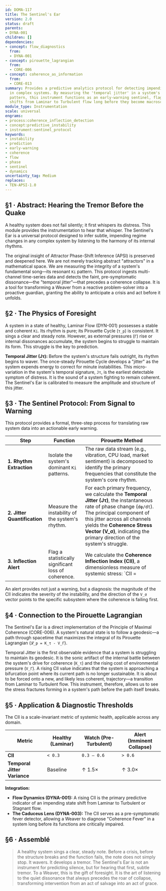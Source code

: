 ```yaml
---
id: DOMA-117
title: The Sentinel's Ear
version: 2.0
status: draft
parents:
- DYNA-001
children: []
dependencies:
- concept: flow_diagnostics
  from:
  - DYNA-001
- concept: pirouette_lagrangian
  from:
  - CORE-006
- concept: coherence_as_information
  from:
  - CORE-013
summary: Provides a predictive analytics protocol for detecting impending state changes
  in complex systems. By measuring the 'temporal jitter' in a system's resonant Ki
  pattern, this instrument functions as an early-warning sentinel, flagging imminent
  shifts from Laminar to Turbulent flow long before they become macroscopically visible.
module_type: Instrumentation
scale: universal
engrams:
- process:coherence_inflection_detection
- concept:predictive_instability
- instrument:sentinel_protocol
keywords:
- instability
- prediction
- early-warning
- coherence
- flow
- phase
- sentinel
- dynamics
uncertainty_tag: Medium
replaces:
- TEN-APSI-1.0
---
```

## §1 · Abstract: Hearing the Tremor Before the Quake

A healthy system does not fail silently; it first whispers its distress. This module provides the instrumentation to hear that whisper. The Sentinel's Ear is a universal protocol designed to infer subtle, impending regime changes in any complex system by listening to the harmony of its internal rhythms.

The original insight of Attractor Phase-Shift Inference (APSI) is preserved and deepened here. We are not merely tracking abstract "attractors" in a mathematical space. We are measuring the integrity of a system's fundamental song—its resonant `Ki` pattern. This protocol ingests multi-channel time-series data and detects the faint, pre-symptomatic dissonance—the "temporal jitter"—that precedes a coherence collapse. It is a tool for transforming a Weaver from a reactive problem-solver into a proactive guardian, granting the ability to anticipate a crisis and act before it unfolds.

## §2 · The Physics of Foresight

A system in a state of healthy, Laminar Flow (DYN-001) possesses a stable and coherent `Ki`. Its rhythm is pure; its Pirouette Cycle (`τ_p`) is consistent. It sings a clear and steady note. However, as external pressures (`Γ`) rise or internal dissonances accumulate, the system begins to struggle to maintain its form. This struggle is the key to prediction.

**Temporal Jitter (Jτ):** Before the system's structure fails outright, its rhythm begins to waver. The once-steady Pirouette Cycle develops a "jitter" as the system expends energy to correct for minute instabilities. This micro-variation in the system's temporal signature, `Jτ`, is the earliest detectable symptom of distress. It is the sound of a system fighting to remain coherent. The Sentinel's Ear is calibrated to measure the amplitude and structure of this jitter.

## §3 · The Sentinel Protocol: From Signal to Warning

This protocol provides a formal, three-step process for translating raw system data into an actionable early warning.

| Step | Function | Pirouette Method |
|------|----------|------------------|
| **1. Rhythm Extraction** | Isolate the system's dominant `Ki` patterns. | The raw data stream (e.g., vibration, CPU load, market sentiment) is decomposed to identify the primary frequencies that constitute the system's core rhythm. |
| **2. Jitter Quantification** | Measure the instability of the system's rhythm. | For each primary frequency, we calculate the **Temporal Jitter (Jτ)**, the instantaneous rate of phase change (`dφ/dt`). The principal component of this jitter across all channels yields the **Coherence Stress Vector (V_σ)**, indicating the primary direction of the system's struggle. |
| **3. Inflection Alert** | Flag a statistically significant loss of coherence. | We calculate the **Coherence Inflection Index (CII)**, a dimensionless measure of systemic stress: `CII = ||V_σ|| / Kτ`, where `Kτ` is the system's overall coherence. When the smoothed CII crosses a dynamic threshold, an alert is triggered, signifying that a state change is imminent. |

An alert provides not just a warning, but a diagnosis: the magnitude of the CII indicates the severity of the instability, and the direction of the `V_σ` vector points to the specific subsystem where the coherence is failing first.

## §4 · Connection to the Pirouette Lagrangian

The Sentinel's Ear is a direct implementation of the Principle of Maximal Coherence (CORE-006). A system's natural state is to follow a geodesic—a path through spacetime that maximizes the integral of its Pirouette Lagrangian (`𝓛_p = K_τ - V_Γ`).

Temporal Jitter is the first observable evidence that a system is struggling to maintain its geodesic. It is the sonic artifact of the internal battle between the system's drive for coherence (`K_τ`) and the rising cost of environmental pressure (`V_Γ`). A rising CII value indicates that the system is approaching a bifurcation point where its current path is no longer sustainable. It is about to be forced onto a new, and likely less coherent, trajectory—a transition from Laminar to Turbulent flow. This instrument, therefore, allows us to see the stress fractures forming in a system's path before the path itself breaks.

## §5 · Application & Diagnostic Thresholds

The CII is a scale-invariant metric of systemic health, applicable across any domain.

| Metric | Healthy (Laminar) | Watch (Pre-Turbulent) | Alert (Imminent Collapse) |
|---|---|---|---|
| **CII** | `< 0.3` | `0.3 – 0.6` | `> 0.6` |
| **Temporal Jitter Variance** | Baseline | ↑ 1.5× | ↑ 3.0× |

**Integration:**
*   **Flow Dynamics (DYNA-001):** A rising CII is the primary predictive indicator of an impending state shift from Laminar to Turbulent or Stagnant flow.
*   **The Caduceus Lens (DYNA-003):** The CII serves as a pre-symptomatic fever detector, allowing a Weaver to diagnose "Coherence Fever" in a system long before its functions are critically impaired.

## §6 · Assemblé

> A healthy system sings a clear, steady note. Before a crisis, before the structure breaks and the function fails, the note does not simply stop. It wavers. It develops a tremor. The Sentinel's Ear is not an instrument for predicting silence, but for hearing that first, subtle tremor. To a Weaver, this is the gift of foresight. It is the art of listening to the quiet dissonance that always precedes the roar of collapse, transforming intervention from an act of salvage into an act of grace.
```